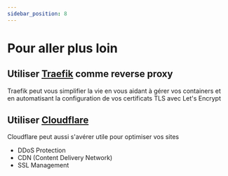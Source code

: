 ```yaml
---
sidebar_position: 8
---
```


# Pour aller plus loin

## Utiliser [Traefik](https://doc.traefik.io/traefik/) comme reverse proxy

Traefik peut vous simplifier la vie en vous aidant à gérer vos containers et en automatisant la configuration de vos certificats TLS avec Let's Encrypt

## Utiliser [Cloudflare](https://www.cloudflare.com/fr-fr/)

Cloudflare peut aussi s'avérer utile pour optimiser vos sites

- DDoS Protection
- CDN (Content Delivery Network)
- SSL Management